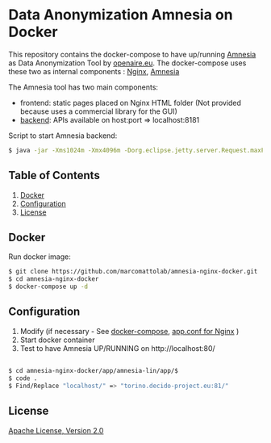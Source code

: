 ﻿# Data Anonymization Amnesia on Docker
This repository contains the docker-compose to have up/running [Amnesia](https://amnesia.openaire.eu/) as Data Anonymization Tool by [openaire.eu](https://www.openaire.eu/).
The docker-compose uses these two as internal components : [Nginx](https://www.nginx.com/), [Amnesia](https://amnesia.openaire.eu/download.html)


The Amnesia tool has two main components:
- frontend: static pages placed on Nginx HTML folder (Not provided because uses a commercial library for the GUI)
- [backend](https://github.com/dTsitsigkos/Amnesia): APIs available on host:port => localhost:8181


Script to start Amnesia backend:
```bash
$ java -jar -Xms1024m -Xmx4096m -Dorg.eclipse.jetty.server.Request.maxFormKeys=1000000 -Dorg.eclipse.jetty.server.Request.maxFormContentSize=1000000 /amnesia-lin/amnesiaBackEnd-1.0-SNAPSHOT.jar --server.port=8181 --trace
```


## Table of Contents

1. [Docker](#docker)
1. [Configuration](#configuration)
1. [License](#license)


## Docker

Run docker image:

```bash
$ git clone https://github.com/marcomattolab/amnesia-nginx-docker.git
$ cd amnesia-nginx-docker
$ docker-compose up -d

```

## Configuration

1. Modify (if necessary - See [docker-compose](https://github.com/marcomattolab/amnesia-nginx-docker/blob/main/docker-compose.yaml), [app.conf for Nginx](https://github.com/marcomattolab/amnesia-nginx-docker/blob/main/nginx/conf.d/app.conf) )
2. Start docker container
3. Test to have Amnesia UP/RUNNING on http://localhost:80/


##
```bash
$ cd amnesia-nginx-docker/app/amnesia-lin/app/$ 
$ code .
$ Find/Replace "localhost/" => "torino.decido-project.eu:81/"

```


## License

[Apache License, Version 2.0](LICENSE.md)
